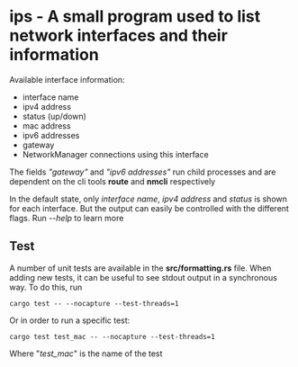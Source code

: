 # ips - A small program used to list network interfaces and their information
Available interface information:
- interface name
- ipv4 address
- status (up/down)
- mac address
- ipv6 addresses
- gateway
- NetworkManager connections using this interface

The fields *"gateway"* and *"ipv6 addresses"* run child processes and are dependent on the cli tools **route** and **nmcli** respectively

In the default state, only *interface name*, *ipv4 address* and *status* is shown for each interface. But the output can easily be controlled with the different flags. Run *--help* to learn more

## Test
A number of unit tests are available in the **src/formatting.rs** file. When adding new tests, it can be useful to see stdout output in a synchronous way. To do this, run
```
cargo test -- --nocapture --test-threads=1
```
Or in order to run a specific test:
```
cargo test test_mac -- --nocapture --test-threads=1
```
Where "*test_mac*" is the name of the test
